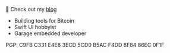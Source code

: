 🦀 Check out my [blog](https://robnetzke.com)

- Building tools for Bitcoin
- Swift UI hobbyist
- Garage embedded developer

PGP: C9FB C331 E4E8 3ECD 5CD0 B5AC F4DD 8F84 86EC 0F1F

